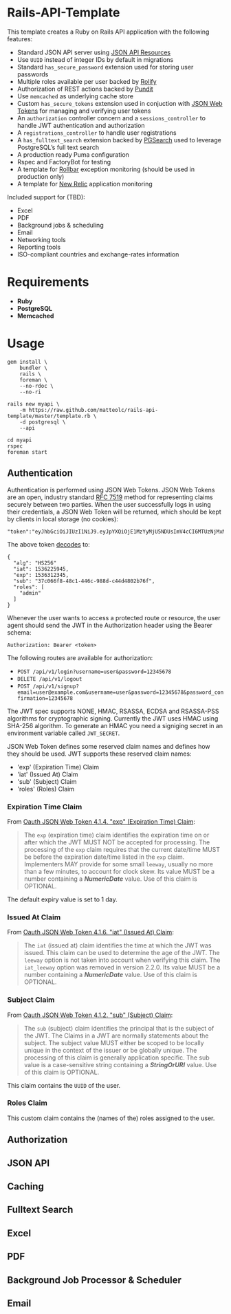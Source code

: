 # Rails-API-Template
This template creates a Ruby on Rails API application with the following features:

+ Standard JSON API server using [JSON API Resources](http://jsonapi-resources.com)
+ Use `UUID` instead of integer IDs by default in migrations
+ Standard `has_secure_password` extension used for storing user passwords
+ Multiple roles available per user backed by [Rolify](https://github.com/RolifyCommunity/rolify)
+ Authorization of REST actions backed by [Pundit](https://github.com/elabs/pundit)
+ Use `memcached` as underlying cache store
+ Custom `has_secure_tokens` extension used in conjuction with [JSON Web Tokens](https://jwt.io/) for managing and verifying user tokens
+ An `authorization` controller concern and a `sessions_controller` to handle JWT authentication and authorization
+ A `registrations_controller` to handle user registrations
+ A `has_fulltext_search` extension backed by [PGSearch](https://github.com/Casecommons/pg_search) used to leverage PostgreSQL’s full text search
+ A production ready Puma configuration
+ Rspec and FactoryBot for testing
+ A template for [Rollbar](https://rollbar.com) exception monitoring (should be used in production only)
+ A template for [New Relic](https://www.newrelic.com) application monitoring

Included support for (TBD):

+ Excel
+ PDF
+ Background jobs & scheduling
+ Email
+ Networking tools
+ Reporting tools
+ ISO-compliant countries and exchange-rates information

# Requirements

+ **Ruby**
+ **PostgreSQL**
+ **Memcached**

# Usage

```
gem install \
    bundler \
    rails \
    foreman \
    --no-rdoc \
    --no-ri
```

```
rails new myapi \
    -m https://raw.github.com/matteolc/rails-api-template/master/template.rb \
    -d postgresql \
    --api
```    

```
cd myapi
rspec
foreman start
```               

## Authentication

Authentication is performed using JSON Web Tokens. JSON Web Tokens are an open, industry standard [RFC 7519](https://tools.ietf.org/html/rfc7519) method for representing claims securely between two parties. When the user successfully logs in using their credentials, a JSON Web Token will be returned, which should be kept by clients in
local storage (no cookies):

```
"token":"eyJhbGciOiJIUzI1NiJ9.eyJpYXQiOjE1MzYyMjU5NDUsImV4cCI6MTUzNjMxMjM0NSwic3ViIjoiMzdjMDY2ZjgtNDhjMS00NDZjLTk4OGQtYzQ0ZDQ4MDJiNzZmIiwicm9sZXMiOlsiYWRtaW4iXX0.UwqjX27pGJHJoGjCMkLhBnwoszb9d590upnkRFM0LaA"}
```

The above token [decodes](https://jwt.io/) to:

```
{
  "alg": "HS256"
  "iat": 1536225945,
  "exp": 1536312345,
  "sub": "37c066f8-48c1-446c-988d-c44d4802b76f",
  "roles": [
    "admin"
  ]
}
```

Whenever the user wants to access a protected route or resource, the user agent should send the JWT in the Authorization header using the Bearer schema: 

`Authorization: Bearer <token>`

The following routes are available for authorization:

+ `POST /api/v1/login?username=user&password=12345678`
+ `DELETE /api/v1/logout`
+ `POST /api/v1/signup?email=user@example.com&username=user&password=12345678&password_confirmation=12345678`

The JWT spec supports NONE, HMAC, RSASSA, ECDSA and RSASSA-PSS algorithms for cryptographic signing. Currently the JWT uses HMAC using SHA-256 algorithm.
To generate an HMAC you need a signiging secret in an environment variable called `JWT_SECRET`.

JSON Web Token defines some reserved claim names and defines how they should be used. JWT supports these reserved claim names:

 - 'exp' (Expiration Time) Claim
 - 'iat' (Issued At) Claim
 - 'sub' (Subject) Claim
 - 'roles' (Roles) Claim

### Expiration Time Claim

From [Oauth JSON Web Token 4.1.4. "exp" (Expiration Time) Claim](https://tools.ietf.org/html/rfc7519#section-4.1.4):

> The `exp` (expiration time) claim identifies the expiration time on or after which the JWT MUST NOT be accepted for processing. The processing of the `exp` claim requires that the current date/time MUST be before the expiration date/time listed in the `exp` claim. Implementers MAY provide for some small `leeway`, usually no more than a few minutes, to account for clock skew. Its value MUST be a number containing a ***NumericDate*** value. Use of this claim is OPTIONAL.

The default expiry value is set to 1 day.

### Issued At Claim

From [Oauth JSON Web Token 4.1.6. "iat" (Issued At) Claim](https://tools.ietf.org/html/rfc7519#section-4.1.6):

> The `iat` (issued at) claim identifies the time at which the JWT was issued. This claim can be used to determine the age of the JWT. The `leeway` option is not taken into account when verifying this claim. The `iat_leeway` option was removed in version 2.2.0. Its value MUST be a number containing a ***NumericDate*** value. Use of this claim is OPTIONAL.

### Subject Claim

From [Oauth JSON Web Token 4.1.2. "sub" (Subject) Claim](https://tools.ietf.org/html/rfc7519#section-4.1.2):

> The `sub` (subject) claim identifies the principal that is the subject of the JWT. The Claims in a JWT are normally statements about the subject. The subject value MUST either be scoped to be locally unique in the context of the issuer or be globally unique. The processing of this claim is generally application specific. The sub value is a case-sensitive string containing a ***StringOrURI*** value. Use of this claim is OPTIONAL.

This claim contains the `UUID` of the user.

### Roles Claim

This custom claim contains the (names of the) roles assigned to the user.

## Authorization

## JSON API

## Caching

## Fulltext Search

## Excel

## PDF

## Background Job Processor & Scheduler

## Email
